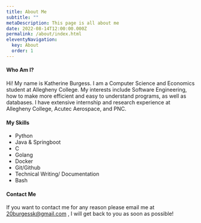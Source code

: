 ```yaml
---
title: About Me
subtitle: ""
metaDescription: This page is all about me
date: 2022-08-14T12:00:00.000Z
permalink: /about/index.html
eleventyNavigation:
  key: About
  order: 1
---
```

#### Who Am I?

Hi! My name is Katherine Burgess. I am a Computer Science and Economics student at Allegheny College. My interests include Software Engineering, how to make more efficient and easy to understand programs, as well as databases. I have extensive internship and research experience at Allegheny College, Acutec Aerospace, and PNC.

#### My Skills

- Python
- Java & Springboot
- C
- Golang
- Docker
- Git/Github
- Technical Writing/ Documentation
- Bash

#### Contact Me

If you want to contact me for any reason please email me at 20burgessk@gmail.com , I will get back to you as soon as possible!
